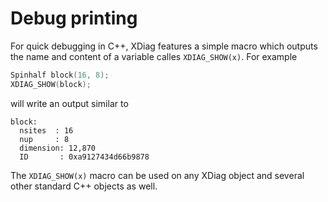 # Debug printing

For quick debugging in C++, XDiag features a simple macro which outputs the name and content of a variable calles `XDIAG_SHOW(x)`. For example

```c++
Spinhalf block(16, 8);
XDIAG_SHOW(block);
```

will write an output similar to

```text
block:
  nsites  : 16
  nup     : 8
  dimension: 12,870
  ID       : 0xa9127434d66b9878
```

The `XDIAG_SHOW(x)` macro can be used on any XDiag object and several other standard C++ objects as well.
